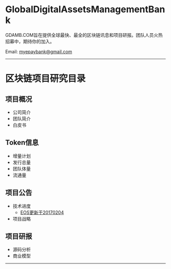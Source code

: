 # GlobalDigitalAssetsManagementBank
GDAMB.COM旨在提供全球最快、最全的区块链讯息和项目研报。团队人员火热招募中，期待你的加入。

Email: myepaybank@gmail.com

----------------
# 区块链项目研究目录

## 项目概况

* 公司简介
* 团队简介
* 白皮书

## Token信息

* 增量计划
* 发行总量 
* 团队体量
* 流通量 

## 项目公告

* 技术进度
   * [EOS更新于20170204](GlobalDigitalAssetsManagementBank/EOS-Research-GDAMB/EOS.IO-Development-Update-20180204.md)
* 项目战略

## 项目研报

* 源码分析
* 商业模型

----------------

